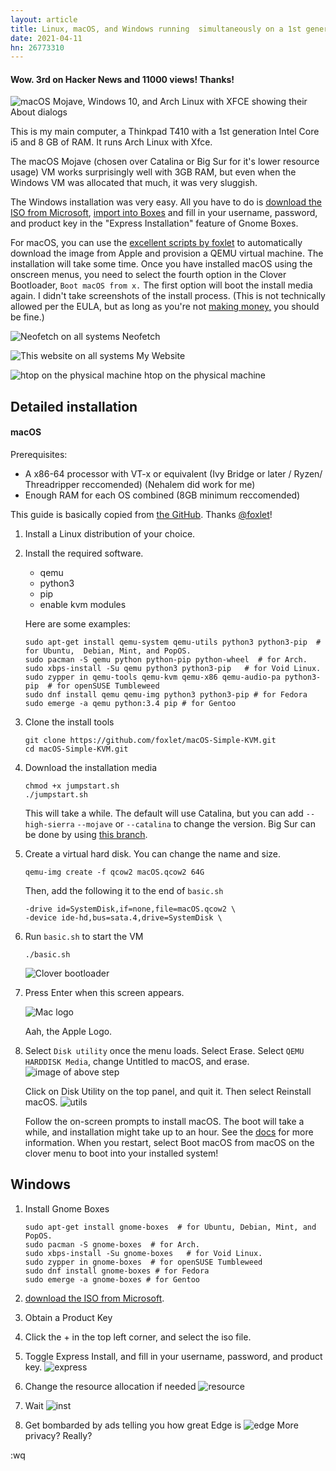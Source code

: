 ```yaml
---
layout: article
title: Linux, macOS, and Windows running  simultaneously on a 1st generation Core i5 and 8GB RAM
date: 2021-04-11
hn: 26773310
---
```

#### Wow. 3rd on Hacker News and 11000 views! Thanks!
![macOS Mojave, Windows 10, and Arch Linux with XFCE showing their About dialogs](/uploads/vm/sysinfo-fs8.png)

This is my main computer, a Thinkpad T410 with a 1st generation Intel Core i5 and 8 GB of RAM. It runs Arch Linux with Xfce.

The macOS Mojave (chosen over Catalina or Big Sur for it's lower resource usage) VM works surprisingly well with 3GB RAM, but even when the Windows VM was allocated that much, it was very sluggish. 

The Windows installation was very easy. All you have to do is [download the ISO from Microsoft](https://www.microsoft.com/en-us/software-download/windows10ISO), [import into Boxes](https://help.gnome.org/users/gnome-boxes/stable/create.html.en) and fill in your username, password, and product key in the "Express Installation" feature of Gnome Boxes.

For macOS, you can use the [excellent scripts by foxlet](https://github.com/foxlet/macOS-Simple-KVM) to automatically download the image from Apple and provision a QEMU virtual machine. The installation will take some time. Once you have installed macOS using the onscreen menus, you need to select the fourth option in the Clover Bootloader, `Boot macOS from x.` The first option will boot the install media again. I didn't take screenshots of the install process. (This is not technically allowed per the EULA, but as long as you're not [making money,](https://en.wikipedia.org/wiki/Psystar_Corporation) you should be fine.)



![Neofetch on all systems](/uploads/vm/neofetch-fs8.png)
Neofetch

![This website on all systems](/uploads/vm/lukesempire-fs8.png)
My Website

![htop on the physical machine](/uploads/vm/htop-fs8.png)
htop on the physical machine

## Detailed installation
#### macOS

Prerequisites:
- A x86-64 processor with VT-x or equivalent (Ivy Bridge or later / Ryzen/ Threadripper reccomended) (Nehalem did work for me)
- Enough RAM for each OS combined (8GB minimum reccomended)

This guide is basically copied from [the GitHub](https://github.com/foxlet/macOS-Simple-KVM). Thanks [@foxlet](https://github.com/foxlet)!
1. Install a Linux distribution of your choice.
2. Install the required software.
    - qemu
    - python3
    - pip
    - enable kvm modules

    Here are some examples:
    ```
    sudo apt-get install qemu-system qemu-utils python3 python3-pip  # for Ubuntu,  Debian, Mint, and PopOS.
    sudo pacman -S qemu python python-pip python-wheel  # for Arch.
    sudo xbps-install -Su qemu python3 python3-pip   # for Void Linux.
    sudo zypper in qemu-tools qemu-kvm qemu-x86 qemu-audio-pa python3-pip  # for openSUSE Tumbleweed
    sudo dnf install qemu qemu-img python3 python3-pip # for Fedora
    sudo emerge -a qemu python:3.4 pip # for Gentoo
    ```
3. Clone the install tools

    ```
    git clone https://github.com/foxlet/macOS-Simple-KVM.git
    cd macOS-Simple-KVM.git
    ```

4. Download the installation media

    ```
    chmod +x jumpstart.sh
    ./jumpstart.sh
    ```

    This will take a while. The default will use Catalina, but you can add `--high-sierra` `--mojave` or `--catalina` to change the version. Big Sur can be done by using [this branch](https://github.com/foxlet/macOS-Simple-KVM/tree/big-sur).

5. Create a virtual hard disk. You can change the name and size.
    ```
    qemu-img create -f qcow2 macOS.qcow2 64G
    ```
    Then, add the following it to the end of `basic.sh`
    ```
    -drive id=SystemDisk,if=none,file=macOS.qcow2 \
    -device ide-hd,bus=sata.4,drive=SystemDisk \
    ```
6. Run `basic.sh` to start the VM
    ```
    ./basic.sh
    ```

    ![Clover bootloader](/uploads/vm/macclover-fs8.png)

7. Press Enter when this screen appears.

    ![Mac logo](/uploads/vm/apple-fs8.png)

    Aah, the Apple Logo.

8. Select `Disk utility` once the menu loads.
    Select Erase.
    Select `QEMU HARDDISK Media`, change Untitled to macOS, and erase.
    ![image of above step](/uploads/vm/disk-fs8.png)

    Click on Disk Utility on the top panel, and quit it. Then select Reinstall macOS.
    ![utils](/uploads/vm/util-fs8.png)

    Follow the on-screen prompts to install macOS. The boot will take a while, and installation might take up to an hour.
    See the [docs](https://github.com/foxlet/macOS-Simple-KVM/tree/master/docs) for more information.
    When you restart, select Boot macOS from macOS on the clover menu to boot into your installed system!

## Windows
1. Install Gnome Boxes
    ```
    sudo apt-get install gnome-boxes  # for Ubuntu, Debian, Mint, and PopOS.
    sudo pacman -S gnome-boxes  # for Arch.
    sudo xbps-install -Su gnome-boxes   # for Void Linux.
    sudo zypper in gnome-boxes  # for openSUSE Tumbleweed
    sudo dnf install gnome-boxes # for Fedora
    sudo emerge -a gnome-boxes # for Gentoo
    ```
2. [download the ISO from Microsoft](https://www.microsoft.com/en-us/software-download/windows10ISO).
3. Obtain a Product Key
4. Click the + in the top left corner, and select the iso file. 
5. Toggle Express Install, and fill in your username, password, and product key.
    ![express](/uploads/vm/exp-fs8.png)

6. Change the resource allocation if needed
    ![resource](/uploads/vm/R-fs8.png)

7. Wait
    ![inst ](/uploads/vm/inst-fs8.png)

8. Get bombarded by ads telling you how great Edge is
    ![edge](/uploads/vm/edg.png)
    More privacy? Really?

:wq



